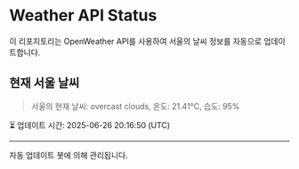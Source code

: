 
# Weather API Status

이 리포지토리는 OpenWeather API를 사용하여 서울의 날씨 정보를 자동으로 업데이트합니다.

## 현재 서울 날씨
> 서울의 현재 날씨: overcast clouds, 온도: 21.41°C, 습도: 95%

⏳ 업데이트 시간: 2025-06-26 20:16:50 (UTC)

---
자동 업데이트 봇에 의해 관리됩니다.
